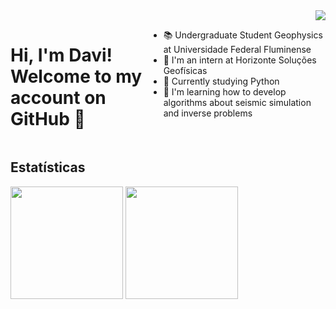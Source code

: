 <div>
    <img align="right" src="https://media.discordapp.net/attachments/581156177199628300/1212603049961586728/b291449-bPiIVRLdT2wn.png?ex=65f26f98&is=65dffa98&hm=145f2b87c98cc12a2cf8184b0d1491416441686ed431edcb77002275630bc981&=&format=webp&quality=lossless&width=287&height=281&">
</div>
  
<div style="display: flex; width: 100%;">
    <h1>Hi, I'm Davi! <br> Welcome to my account on GitHub 👋</h1>
    <ul>
        <li> 
            📚 Undergraduate Student Geophysics at Universidade Federal Fluminense
        </li>
        <li>
           🚀 I'm an intern at Horizonte Soluções Geofísicas
        </li>
        <li>
            🐍 Currently studying Python
        </li>
        <li>
           🗻 I'm learning how to develop algorithms about seismic simulation and inverse problems
        </li>
    </ul>
</div>

## Estatísticas
<div>
    <img loading="lazy" height="180em" src="https://github-readme-stats.vercel.app/api/top-langs/?username=davimgeo&layout=compact&langs_count=7&theme=material-palenight"/>    
    <img loading="lazy" height="180em" src="https://github-readme-stats.vercel.app/api?username=davimgeo&show_icons=true&theme=material-palenight&include_all_commits=true&count_private=true"/>
</div>
